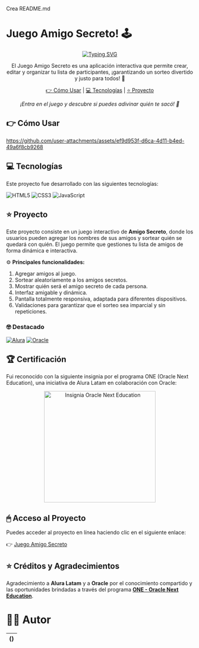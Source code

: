Crea README.md

# Juego Amigo Secreto! 🕹

<div align="center">
  <a href="https://git.io/typing-svg">
    <img src="https://readme-typing-svg.demolab.com?font=Fira+Code&pause=1000&color=238636&center=true&vCenter=true&repeat=true&width=435&lines=Juego+Amigo+Secreto!+🎁" alt="Typing SVG" />
  </a>
</div>

<p align="center">
  El Juego Amigo Secreto es una aplicación interactiva que permite crear, editar y organizar tu lista de participantes, ¡garantizando un sorteo divertido y justo para todos! 🤩
</p>

<p align="center">
  <a href="#-como-usar">👉 Cómo Usar</a> |
  <a href="#-tecnologias">💻 Tecnologías</a> |
  <a href="#-proyecto">⭐ Proyecto</a>
</p>

<p align="center">
  <i>¡Entra en el juego y descubre si puedes adivinar quién te sacó! 🎯</i>
</p>

## 👉 Cómo Usar

https://github.com/user-attachments/assets/ef9d953f-d6ca-4d11-b4ed-49a6f8cb9268

## 💻 Tecnologías

Este proyecto fue desarrollado con las siguientes tecnologías:  

![HTML5](https://img.shields.io/badge/HTML5-E34F26?style=for-the-badge&logo=html5&logoColor=white)
![CSS3](https://img.shields.io/badge/CSS3-1572B6?style=for-the-badge&logo=css3&logoColor=white)
![JavaScript](https://img.shields.io/badge/JavaScript-F7DF1E?style=for-the-badge&logo=javascript&logoColor=black)

## ⭐ Proyecto

Este proyecto consiste en un juego interactivo de **Amigo Secreto**, donde los usuarios pueden agregar los nombres de sus amigos y sortear quién se quedará con quién. El juego permite que gestiones tu lista de amigos de forma dinámica e interactiva.

⚙ **Principales funcionalidades:**
1. Agregar amigos al juego.
2. Sortear aleatoriamente a los amigos secretos.
3. Mostrar quién será el amigo secreto de cada persona.
4. Interfaz amigable y dinámica.
5. Pantalla totalmente responsiva, adaptada para diferentes dispositivos.
6. Validaciones para garantizar que el sorteo sea imparcial y sin repeticiones.

### 🤓 Destacado

[![Alura](https://img.shields.io/badge/Alura-0073CE?style=for-the-badge&logoColor=white)](https://www.alura.com.br/)
[![Oracle](https://img.shields.io/badge/Oracle-FF0000?style=for-the-badge&logoColor=white)](https://www.oracle.com/br/)

## 🏆 Certificación

Fui reconocido con la siguiente insignia por el programa ONE (Oracle Next Education), una iniciativa de Alura Latam en colaboración con Oracle:

<p align="center">
  <img src="" alt="Insignia Oracle Next Education" width="300">
</p>

## 🖱 Acceso al Proyecto

Puedes acceder al proyecto en línea haciendo clic en el siguiente enlace:

👉 [Juego Amigo Secreto]()

## ⭐ Créditos y Agradecimientos

Agradecimiento a **Alura Latam** y a **Oracle** por el conocimiento compartido y las oportunidades brindadas a través del programa **<a href="https://www.oracle.com/br/education/oracle-next-education/">ONE - Oracle Next Education</a>**.

# 👨‍🎓 Autor

| () |
| :---: |

